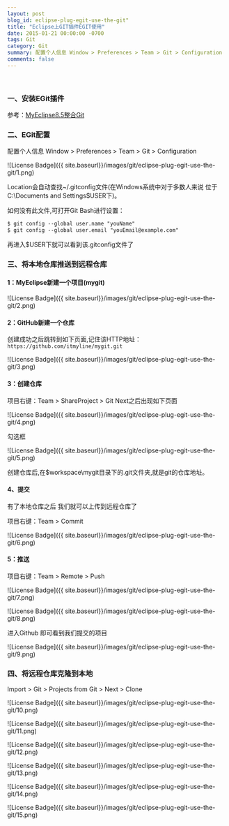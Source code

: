 ```yaml
---
layout: post
blog_id: eclipse-plug-egit-use-the-git"
title: "Eclipse上GIT插件EGIT使用"
date: 2015-01-21 00:00:00 -0700
tags: Git
category: Git
summary: 配置个人信息 Window > Preferences > Team > Git > Configuration
comments: false
---
```

<br>

### 一、安装EGit插件

参考：[MyEclipse8.5整合Git](http://itmyhome.com/2015/01/git-integration-myeclipse8.5/)

### 二、EGit配置

配置个人信息 Window > Preferences > Team > Git > Configuration

![License Badge]({{ site.baseurl}}/images/git/eclipse-plug-egit-use-the-git/1.png)

Location会自动查找~/.gitconfig文件(在Windows系统中对于多数人来说 位于C:\Documents and Settings\$USER下)。

如何没有此文件,可打开Git Bash进行设置：

```diff
$ git config --global user.name "youName"  
$ git config --global user.email "youEmail@example.com"  
```

再进入$USER下就可以看到该.gitconfig文件了

### 三、将本地仓库推送到远程仓库

#### 1：MyEclipse新建一个项目(mygit)

![License Badge]({{ site.baseurl}}/images/git/eclipse-plug-egit-use-the-git/2.png)

#### 2：GitHub新建一个仓库

创建成功之后跳转到如下页面,记住该HTTP地址：`https://github.com/itmyline/mygit.git`

![License Badge]({{ site.baseurl}}/images/git/eclipse-plug-egit-use-the-git/3.png)

#### 3：创建仓库

项目右键：Team > ShareProject > Git    Next之后出现如下页面

![License Badge]({{ site.baseurl}}/images/git/eclipse-plug-egit-use-the-git/4.png)

勾选框

![License Badge]({{ site.baseurl}}/images/git/eclipse-plug-egit-use-the-git/5.png)

创建仓库后,在$workspace\mygit目录下的.git文件夹,就是git的仓库地址。

#### 4、提交

有了本地仓库之后 我们就可以上传到远程仓库了

项目右键：Team > Commit

![License Badge]({{ site.baseurl}}/images/git/eclipse-plug-egit-use-the-git/6.png)

#### 5：推送

项目右键：Team > Remote > Push

![License Badge]({{ site.baseurl}}/images/git/eclipse-plug-egit-use-the-git/7.png)

![License Badge]({{ site.baseurl}}/images/git/eclipse-plug-egit-use-the-git/8.png)

进入Github 即可看到我们提交的项目

![License Badge]({{ site.baseurl}}/images/git/eclipse-plug-egit-use-the-git/9.png)

### 四、将远程仓库克隆到本地

Import > Git > Projects from Git > Next > Clone

![License Badge]({{ site.baseurl}}/images/git/eclipse-plug-egit-use-the-git/10.png)

![License Badge]({{ site.baseurl}}/images/git/eclipse-plug-egit-use-the-git/11.png)

![License Badge]({{ site.baseurl}}/images/git/eclipse-plug-egit-use-the-git/12.png)

![License Badge]({{ site.baseurl}}/images/git/eclipse-plug-egit-use-the-git/13.png)

![License Badge]({{ site.baseurl}}/images/git/eclipse-plug-egit-use-the-git/14.png)

![License Badge]({{ site.baseurl}}/images/git/eclipse-plug-egit-use-the-git/15.png)





